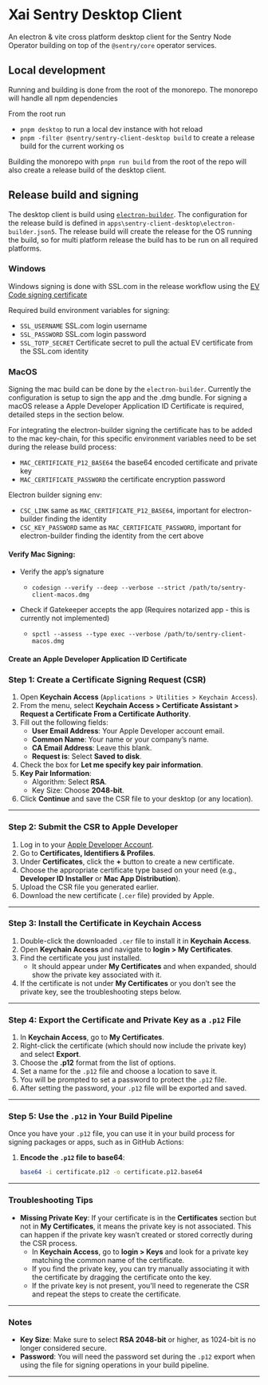 # Xai Sentry Desktop Client

An electron & vite cross platform desktop client for the Sentry Node Operator building on top of the `@sentry/core` operator services.

## Local development

Running and building is done from the root of the monorepo.
The monorepo will handle all npm dependencies

From the root run

- `pnpm desktop` to run a local dev instance with hot reload
- `pnpm -filter @sentry/sentry-client-desktop build` to create a release build for the current working os

Building the monorepo with `pnpm run build` from the root of the repo will also create a release build of the desktop client.

## Release build and signing

The desktop client is build using [`electron-builder`](https://www.electron.build/code-signing.html). The configuration for the release build is defined in `apps\sentry-client-desktop\electron-builder.json5`. The release build will create the release for the OS running the build, so for multi platform release the build has to be run on all required platforms.

### Windows

Windows signing is done with SSL.com in the release workflow using the [EV Code signing certificate](https://www.electron.build/code-signing.html#windows)

Required build environment variables for signing:


- `SSL_USERNAME` SSL.com login username
- `SSL_PASSWORD` SSL.com login password
- `SSL_TOTP_SECRET` Certificate secret to pull the actual EV certificate from the SSL.com identity


### MacOS

Signing the mac build can be done by the `electron-builder`. Currently the configuration is setup to sign the app and the .dmg bundle.
For signing a macOS release a Apple Developer Application ID Certificate is required, detailed steps in the section below.

For integrating the electron-builder signing the certificate has to be added to the mac key-chain, for this specific environment variables need to be set during the release build process:

- `MAC_CERTIFICATE_P12_BASE64` the base64 encoded certificate and private key
- `MAC_CERTIFICATE_PASSWORD` the certificate encryption password

Electron builder signing env: 

- `CSC_LINK` same as `MAC_CERTIFICATE_P12_BASE64`, important for electron-builder finding the identity
- `CSC_KEY_PASSWORD` same as `MAC_CERTIFICATE_PASSWORD`, important for electron-builder finding the identity from the cert above

#### Verify Mac Signing:

- Verify the app’s signature
  - `codesign --verify --deep --verbose --strict /path/to/sentry-client-macos.dmg`

- Check if Gatekeeper accepts the app (Requires notarized app - this is currently not implemented)
  - `spctl --assess --type exec --verbose /path/to/sentry-client-macos.dmg`


#### Create an Apple Developer Application ID Certificate

### Step 1: Create a Certificate Signing Request (CSR)

1. Open **Keychain Access** (`Applications > Utilities > Keychain Access`).
2. From the menu, select **Keychain Access > Certificate Assistant > Request a Certificate From a Certificate Authority**.
3. Fill out the following fields:
   - **User Email Address**: Your Apple Developer account email.
   - **Common Name**: Your name or your company’s name.
   - **CA Email Address**: Leave this blank.
   - **Request is**: Select **Saved to disk**.
4. Check the box for **Let me specify key pair information**.
5. **Key Pair Information**:
   - Algorithm: Select **RSA**.
   - Key Size: Choose **2048-bit**.
6. Click **Continue** and save the CSR file to your desktop (or any location).

---

### Step 2: Submit the CSR to Apple Developer

1. Log in to your [Apple Developer Account](https://developer.apple.com/account/).
2. Go to **Certificates, Identifiers & Profiles**.
3. Under **Certificates**, click the **+** button to create a new certificate.
4. Choose the appropriate certificate type based on your need (e.g., **Developer ID Installer** or **Mac App Distribution**).
5. Upload the CSR file you generated earlier.
6. Download the new certificate (`.cer` file) provided by Apple.

---

### Step 3: Install the Certificate in Keychain Access

1. Double-click the downloaded `.cer` file to install it in **Keychain Access**.
2. Open **Keychain Access** and navigate to **login > My Certificates**.
3. Find the certificate you just installed.
   - It should appear under **My Certificates** and when expanded, should show the private key associated with it.
4. If the certificate is not under **My Certificates** or you don’t see the private key, see the troubleshooting steps below.

---

### Step 4: Export the Certificate and Private Key as a `.p12` File

1. In **Keychain Access**, go to **My Certificates**.
2. Right-click the certificate (which should now include the private key) and select **Export**.
3. Choose the **.p12** format from the list of options.
4. Set a name for the `.p12` file and choose a location to save it.
5. You will be prompted to set a password to protect the `.p12` file.
6. After setting the password, your `.p12` file will be exported and saved.

---

### Step 5: Use the `.p12` in Your Build Pipeline

Once you have your `.p12` file, you can use it in your build process for signing packages or apps, such as in GitHub Actions:

1. **Encode the `.p12` file to base64**:
   ```bash
   base64 -i certificate.p12 -o certificate.p12.base64

---

### Troubleshooting Tips

- **Missing Private Key**: If your certificate is in the **Certificates** section but not in **My Certificates**, it means the private key is not associated. This can happen if the private key wasn’t created or stored correctly during the CSR process.
  - In **Keychain Access**, go to **login > Keys** and look for a private key matching the common name of the certificate.
  - If you find the private key, you can try manually associating it with the certificate by dragging the certificate onto the key.
  - If the private key is not present, you'll need to regenerate the CSR and repeat the steps to create the certificate.

---

### Notes

- **Key Size**: Make sure to select **RSA 2048-bit** or higher, as 1024-bit is no longer considered secure.
- **Password**: You will need the password set during the `.p12` export when using the file for signing operations in your build pipeline.

---



